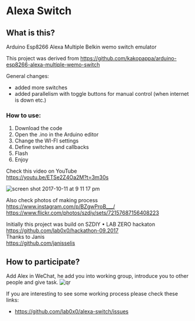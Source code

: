 # Alexa Switch

## What is this?

Arduino Esp8266 Alexa Multiple Belkin wemo switch emulator

This project was derived from https://github.com/kakopappa/arduino-esp8266-alexa-multiple-wemo-switch

General changes:
 - added more switches
 - added parallelism with toggle buttons for manual control (when internet is down etc.)

### How to use:

1. Download the code
2. Open the .ino in the Arduino editor
2. Change the WI-FI settings
3. Define switches and callbacks
3. Flash
4. Enjoy

Check this video on YouTube  
https://youtu.be/ETSe2Z4Oa2M?t=3m30s

![screen shot 2017-10-11 at 9 11 17 pm](https://user-images.githubusercontent.com/415928/31458472-e2b595c6-aec8-11e7-9ba5-bdf452813672.png)

Also check photos of making process  
https://www.instagram.com/p/BZgwProB___/  
https://www.flickr.com/photos/szdiy/sets/72157687156408223  

Initially this project was build on SZDIY • LAB ZERO hackaton   
https://github.com/lab0x0/hackathon-09.2017   
Thanks to Janis  
https://github.com/janisselis

## How to participate?

Add Alex in WeChat, he add you into working group, introduce you to other people and give task.
![qr](https://user-images.githubusercontent.com/415928/31456426-673cb3da-aec2-11e7-9a73-7221158ab7c1.jpg)

If you are interesting to see some working process please check these links:
- https://github.com/lab0x0/alexa-switch/issues
